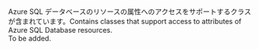 <Namespace Name="Microsoft.Azure.Management.Sql.Fluent.Models">
  <Docs>
    <summary><span data-ttu-id="970ca-101">Azure SQL データベースのリソースの属性へのアクセスをサポートするクラスが含まれています。</span><span class="sxs-lookup"><span data-stu-id="970ca-101">Contains classes that support access to attributes of Azure SQL Database resources.</span></span></summary> 
    <remarks>To be added.</remarks>
  </Docs>
</Namespace>
